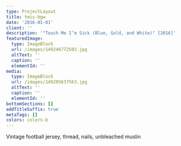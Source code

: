 ```yaml
---
type: ProjectLayout
title: tmis-bgw
date: '2016-01-01'
client: ''
description: '"Touch Me I’m Sick (Blue, Gold, and White)" [2016]'
featuredImage:
  type: ImageBlock
  url: /images/149246772503.jpg
  altText: ''
  caption: ''
  elementId: ''
media:
  type: ImageBlock
  url: /images/149205637563.jpg
  altText: ''
  caption: ''
  elementId: ''
bottomSections: []
addTitleSuffix: true
metaTags: []
colors: colors-b
---
```

Vintage football jersey, thread, nails, unbleached muslin
